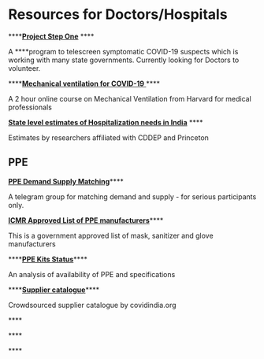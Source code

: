 # Resources for Doctors/Hospitals

\*\*\*\*[**Project Step One**](https://www.projectstepone.org/) ****

A ****program to telescreen symptomatic COVID-19 suspects which is working with many state governments. Currently looking for Doctors to volunteer.

\*\*\*\*[**Mechanical ventilation for COVID-19** ](https://www.edx.org/course/mechanical-ventilation-for-covid-19)\*\*\*\*

A 2 hour online course on Mechanical Ventilation from Harvard for medical professionals

[**State level estimates of Hospitalization needs in India**](https://cddep.org/wp-content/uploads/2020/04/Covid.state_.hosp_3Apr2020.pdf) ****

Estimates by researchers affiliated with CDDEP and Princeton

## **PPE**

[**PPE Demand Supply Matching**](https://t.me/joinchat/PjzpJhy56B3N1sINXkyKBw)\*\*\*\*

A telegram group for matching demand and supply - for serious participants only. 

[**ICMR Approved List of PPE manufacturers**](https://drive.google.com/file/d/1BUzj89_pQdtUpQ1wPTrmAJkO3aFqmTvE/view)\*\*\*\*

This is a government approved list of mask, sanitizer and glove manufacturers

\*\*\*\*[**PPE Kits Status**](https://drive.google.com/file/d/1Wz2KDR-y6BFTz3TNte0Ifohxqlw1ymw4/view)\*\*\*\*

An analysis of availability of PPE and specifications

\*\*\*\*[**Supplier catalogue**](https://airtable.com/shrCKnk7easkiJMO4/tblI3dadTtpoeUzYF?blocks=hide)\*\*\*\*

Crowdsourced supplier catalogue by covidindia.org

\*\*\*\*

\*\*\*\*

\*\*\*\*





